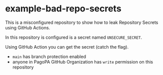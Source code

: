 # example-bad-repo-secrets

This is a misconfigured repository to show how to leak Repository Secrets using GitHub Actions.

In this repository is configured is a secret named `UNSECURE_SECRET`.

Using GitHub Action you can get the secret (catch the flag).

- `main` has branch protection enabled
- anyone in PagoPA GitHub Organization has `write` permission on this repository
